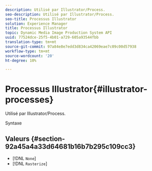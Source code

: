 ```yaml
---
description: Utilisé par Illustrator/Process.
seo-description: Utilisé par Illustrator/Process.
seo-title: Processus Illustrator
solution: Experience Manager
title: Processus Illustrator
topic: Dynamic Media Image Production System API
uuid: 77524dce-25f5-4b01-a729-605a93544fbb
translation-type: tm+mt
source-git-commit: 97a84e8e7edd3d834ca42069eae7c09c00d57938
workflow-type: tm+mt
source-wordcount: '20'
ht-degree: 10%

---
```



# Processus Illustrator{#illustrator-processes}

Utilisé par Illustrator/Process.

Syntaxe

## Valeurs {#section-92a45a4a33d64681b16b7b295c109cc3}

* [!DNL `None`]
* [!DNL `Rasterize`]

